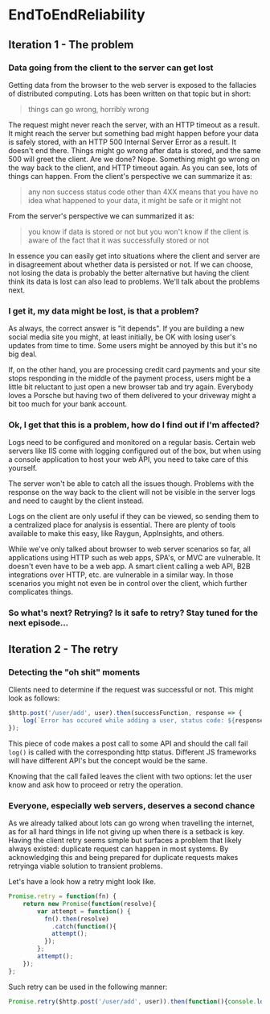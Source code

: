 # EndToEndReliability


## Iteration 1 - The problem


### Data going from the client to the server can get lost

Getting data from the browser to the web server is exposed to the fallacies of distributed computing. Lots has been written on that topic but in short:

> things can go wrong, horribly wrong

The request might never reach the server, with an HTTP timeout as a result. It might reach the server but something bad might happen before your data is safely stored, with an HTTP 500 Internal Server Error as a result. It doesn't end there. Things might go wrong after data is stored, and the same 500 will greet the client. Are we done? Nope. Something might go wrong on the way back to the client, and HTTP timeout again. As you can see, lots of things can happen. From the client's perspective we can summarize it as:

> any non success status code other than 4XX means that you have no idea what happened to your data, it might be safe or it might not

From the server's perspective we can summarized it as:

> you know if data is stored or not but you won't know if the client is aware of the fact that it was successfully stored or not

In essence you can easily get into situations where the client and server are in disagreement about whether data is persisted or not. If we can choose, not losing the data is probably the better alternative but having the client think its data is lost can also lead to problems. We'll talk about the problems next.



### I get it, my data might be lost, is that a problem?

As always, the correct answer is "it depends". If you are building a new social media site you might, at least initially, be OK with losing user's updates from time to time. Some users might be annoyed by this but it's no big deal.

If, on the other hand, you are processing credit card payments and your site stops responding in the middle of the payment process, users might be a little bit reluctant to just open a new browser tab and try again. Everybody loves a Porsche but having two of them delivered to your driveway might a bit too much for your bank account.


### Ok, I get that this is a problem, how do I find out if I'm affected?

Logs need to be configured and monitored on a regular basis. Certain web servers like IIS come with logging configured out of the box, but when using a console application to host your web API, you need to take care of this yourself.

The server won't be able to catch all the issues though. Problems with the response on the way back to the client will not be visible in the server logs and need to caught by the client instead.

Logs on the client are only useful if they can be viewed, so sending them to a centralized place for analysis is essential. There are plenty of tools available to make this easy, like Raygun, AppInsights, and others.

While we've only talked about browser to web server scenarios so far, all applications using HTTP such as web apps, SPA's, or MVC are vulnerable. It doesn't even have to be a web app. A smart client calling a web API, B2B integrations over HTTP, etc. are vulnerable in a similar way. In those scenarios you might not even be in control over the client, which further complicates things.  

### So what's next? Retrying? Is it safe to retry? Stay tuned for the next episode...

## Iteration 2 - The retry

### Detecting the "oh shit" moments

Clients need to determine if the request was successful or not. This might look as follows:

```js
$http.post('/user/add', user).then(successFunction, response => {
    log(`Error has occured while adding a user, status code: ${response.status}`);
});
```

This piece of code makes a post call to some API and should the call fail `log()` is called with the corresponding http status. Different JS frameworks will have different API's but the concept would be the same.

Knowing that the call failed leaves the client with two options: let the user know and ask how to proceed or retry the operation.

### Everyone, especially web servers, deserves a second chance

As we already talked about lots can go wrong when travelling the internet, as for all hard things in life not giving up when there is a setback is key. Having the client retry seems simple but surfaces a problem that likely always existed: duplicate request can happen in most systems. By acknowledging this and being prepared for duplicate requests makes retryinga viable solution to transient problems.

Let's have a look how a retry might look like.

```js
Promise.retry = function(fn) {
    return new Promise(function(resolve){        
        var attempt = function() {           
          fn().then(resolve)
            .catch(function(){                       
            attempt();
          });            
        };
        attempt();
    });
};
```

Such retry can be used in the following manner:

```js
Promise.retry($http.post('/user/add', user)).then(function(){console.log('done')});
```




